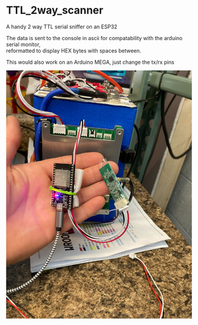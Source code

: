 # TTL_2way_scanner
 A handy 2 way TTL serial sniffer on an ESP32
 
 The data is sent to the console in ascii for compatability with the arduino serial monitor,     
 reformatted to display HEX bytes with spaces between. 

This would also work on an Arduino MEGA, just change the tx/rx pins
  
  
    
![the thing](https://github.com/FurTrader/TTL_2way_scanner/raw/main/Image%20from%20iOS.jpg)
